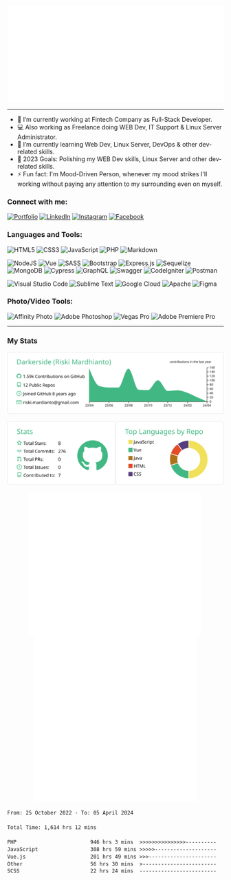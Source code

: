 <p align="center">
<a href="https://ra121514.my.id">
    <img src="effect.svg"/>
</a>
</p>

---
- 💼 I’m currently working at Fintech Company as Full-Stack Developer.
- 💻 Also working as Freelance doing WEB Dev, IT Support & Linux Server Administrator.
- 🌱 I’m currently learning Web Dev, Linux Server, DevOps & other dev-related skills.
- 🥅 2023 Goals: Polishing my WEB Dev skills, Linux Server and other dev-related skills.
- ⚡ Fun fact: I'm Mood-Driven Person, whenever my mood strikes I'll working without paying any attention to my surrounding even on myself.


### Connect with me:
[![Portfolio][cvwebsiteimg]][cvwebsite]
[![LinkedIn][linkedinimg]][linkedin]
[![Instagram][instagramimg]][instagram]
[![Facebook][facebookimg]][facebook]

### Languages and Tools:
<p>
  <img alt="HTML5" src="https://img.shields.io/static/v1?style=for-the-badge&message=HTML5&color=E34F26&logo=HTML5&logoColor=FFFFFF&label="/>
  <img alt="CSS3" src="https://img.shields.io/static/v1?style=for-the-badge&message=CSS3&color=1572B6&logo=CSS3&logoColor=FFFFFF&label="/>
  <img alt="JavaScript" src="https://img.shields.io/static/v1?style=for-the-badge&message=JavaScript&color=323330&logo=JavaScript&logoColor=F7DF1E&label="/>
  <img alt="PHP" src="https://img.shields.io/static/v1?style=for-the-badge&message=PHP&color=777BB4&logo=PHP&logoColor=FFFFFF&label="/>
  <!-- <img alt="Shell Script" src="https://img.shields.io/badge/shell_script-%23121011.svg?style=for-the-badge&logo=gnu-bash&logoColor=white"/> -->
  <img alt="Markdown" src="https://img.shields.io/static/v1?style=for-the-badge&message=Markdown&color=000000&logo=Markdown&logoColor=FFFFFF&label="/>
</p>

<p>
    <img alt="NodeJS" src="https://img.shields.io/badge/node.js-6DA55F?style=for-the-badge&logo=node.js&logoColor=white"/>
    <img alt="Vue" src="https://img.shields.io/badge/-Vue.js-4fc08d?&logo=vuedotjs&logoColor=white&style=for-the-badge"/>
    <img alt="SASS" src="https://img.shields.io/badge/SASS-hotpink.svg?style=for-the-badge&logo=SASS&logoColor=white"/>
    <!-- <img alt="Vite" src="https://img.shields.io/badge/vite-%23f8d65b.svg?style=for-the-badge&logo=vite&logoColor=%239e69f7"/> -->
    <!-- <img alt="Webpack" src="https://img.shields.io/static/v1?style=for-the-badge&message=Webpack&color=222222&logo=Webpack&logoColor=8DD6F9&label="/> -->
    <img alt="Bootstrap" src="https://img.shields.io/badge/bootstrap-%23563D7C.svg?style=for-the-badge&logo=bootstrap&logoColor=white"/>
    <img alt="Express.js" src="https://img.shields.io/badge/express.js-%23404d59.svg?style=for-the-badge&logo=express&logoColor=%2361DAFB"/>
    <img alt="Sequelize" src="https://img.shields.io/badge/Sequelize-52B0E7?style=for-the-badge&logo=Sequelize&logoColor=white"/>
    <!-- <img alt="MariaDB" src="https://img.shields.io/badge/MariaDB-003545?style=for-the-badge&logo=mariadb&logoColor=white"/> -->
    <img alt="MongoDB" src="https://img.shields.io/badge/MongoDB-%234ea94b.svg?style=for-the-badge&logo=mongodb&logoColor=white"/>
    <!-- <img alt="Jasmine" src="https://img.shields.io/badge/jasmine-%238A4182.svg?style=for-the-badge&logo=jasmine&logoColor=white"/> -->
    <img alt="Cypress" src="https://img.shields.io/badge/-cypress-%23E5E5E5?style=for-the-badge&logo=cypress&logoColor=058a5e"/>
    <img alt="GraphQL" src="https://img.shields.io/badge/-GraphQL-E10098?style=for-the-badge&logo=graphql&logoColor=white"/>
    <img alt="Swagger" src="https://img.shields.io/badge/-Swagger-%23Clojure?style=for-the-badge&logo=swagger&logoColor=white"/>
    <img alt="CodeIgniter" src="https://img.shields.io/badge/CodeIgniter-%23EF4223.svg?style=for-the-badge&logo=codeIgniter&logoColor=white"/>
    <img alt="Postman" src="https://img.shields.io/static/v1?style=for-the-badge&message=Postman&color=FF6C37&logo=Postman&logoColor=FFFFFF&label="/>
    <!-- <img alt="Tauri" src="https://img.shields.io/badge/tauri-%2324C8DB.svg?style=for-the-badge&logo=tauri&logoColor=%23FFFFFF"/> -->
</p>

<p>
  <img alt="Visual Studio Code" src="https://img.shields.io/static/v1?style=for-the-badge&message=Visual+Studio+Code&color=007ACC&logo=Visual+Studio+Code&logoColor=FFFFFF&label="/>
  <img alt="Sublime Text" src="https://img.shields.io/static/v1?style=for-the-badge&message=Sublime+Text&color=222222&logo=Sublime+Text&logoColor=FF9800&label="/>
  <img alt="Google Cloud" src="https://img.shields.io/static/v1?style=for-the-badge&message=Google+Cloud&color=4285F4&logo=Google+Cloud&logoColor=FFFFFF&label="/>
<!--   <img alt="Heroku" src="https://img.shields.io/static/v1?style=for-the-badge&message=Heroku&color=430098&logo=Heroku&logoColor=FFFFFF&label="/> -->
<!--   <img alt="Docker" src="https://img.shields.io/static/v1?style=for-the-badge&message=Docker&color=2496ED&logo=Docker&logoColor=FFFFFF&label="/> -->
  <img alt="Apache" src="https://img.shields.io/badge/apache-%23D42029.svg?style=for-the-badge&logo=apache&logoColor=white"/>
  <!-- <img alt="Nginx" src="https://img.shields.io/badge/nginx-%23009639.svg?style=for-the-badge&logo=nginx&logoColor=white"/> -->
  <!-- <img alt="Git" src="https://img.shields.io/badge/git-%23F05033.svg?style=for-the-badge&logo=git&logoColor=white"/> -->
  <img alt="Figma" src="https://img.shields.io/static/v1?style=for-the-badge&message=Figma&color=F24E1E&logo=Figma&logoColor=FFFFFF&label="/>
</p>

### Photo/Video Tools:
<p>
  <img alt="Affinity Photo" src="https://img.shields.io/static/v1?style=for-the-badge&message=Affinity+Photo&color=7f4dd4&logo=Affinity+Photo&logoColor=ec7dff&label="/>
  <img alt="Adobe Photoshop" src="https://img.shields.io/static/v1?style=for-the-badge&message=Adobe+Photoshop&color=25d2fd&logo=Adobe+Photoshop&logoColor=032831&label="/>
  <img alt="Vegas Pro" src="https://img.shields.io/badge/vegas_pro-%231195cf.svg?style=for-the-badge&logo=sony+vegas&logoColor=%231195cf"/>
  <img alt="Adobe Premiere Pro" src="https://img.shields.io/static/v1?style=for-the-badge&message=Adobe+Premiere+Pro&color=ea77ff&logo=Adobe+Premiere+Pro&logoColor=2a0034&label="/>
</p>

---

### My Stats
<p align="center">
    <a href="https://github.com/darkerside">
        <img src="https://raw.githubusercontent.com/Darkerside/Darkerside/master/profile-summary-card-output/vue/0-profile-details.svg" alt="RA121514 github stats"/>
    </a>
    <div align="center" style="display:flex; justify-content:center;">
      <a href="https://github.com/darkerside">
        <img src="https://raw.githubusercontent.com/Darkerside/Darkerside/master/profile-summary-card-output/vue/3-stats.svg" />
      </a>
      <a href="https://github.com/darkerside">
        <img src="https://raw.githubusercontent.com/Darkerside/Darkerside/master/profile-summary-card-output/vue/1-repos-per-language.svg" />
      </a>
    </div>
</p>

<div align="center" style="overflow: hidden justify-content:space-around;">
  <img src="metrics.plugin.topics.mastered.svg" width="400"/>
  <img src="metrics.plugin.calendar.svg" width="380">
</div>

<!--START_SECTION:waka-->

```txt
From: 25 October 2022 - To: 05 April 2024

Total Time: 1,614 hrs 12 mins

PHP                        946 hrs 3 mins  >>>>>>>>>>>>>>>----------   58.61 %
JavaScript                 308 hrs 59 mins >>>>>--------------------   19.14 %
Vue.js                     201 hrs 49 mins >>>----------------------   12.50 %
Other                      56 hrs 30 mins  >------------------------   03.50 %
SCSS                       22 hrs 24 mins  -------------------------   01.39 %
```

<!--END_SECTION:waka-->

[cvwebsiteimg]: https://img.shields.io/badge/portfolio-%23000.svg?style=for-the-badge
[instagramimg]: https://img.shields.io/static/v1?style=for-the-badge&message=Instagram&color=E4405F&logo=Instagram&logoColor=FFFFFF&label=
[linkedinimg]: https://img.shields.io/static/v1?style=for-the-badge&message=LinkedIn&color=0A66C2&logo=LinkedIn&logoColor=FFFFFF&label=
[facebookimg]: https://img.shields.io/static/v1?style=for-the-badge&message=Facebook&color=1877F2&logo=Facebook&logoColor=FFFFFF&label=
[cvwebsite]: https://ra121514.my.id
[instagram]: https://instagram.com/ra.121514
[linkedin]: https://linkedin.com/in/rm121514
[facebook]: https://facebook.com/ryoken.anezaki
